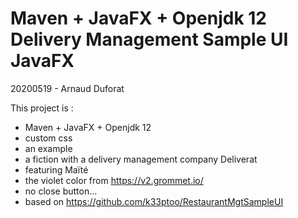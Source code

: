 # Maven + JavaFX + Openjdk 12 Delivery Management Sample UI JavaFX

20200519 - Arnaud Duforat

This project is : 
* Maven + JavaFX + Openjdk 12
* custom css
* an example
* a fiction with a delivery management company Deliverat
* featuring Maïté
* the violet color from https://v2.grommet.io/
* no close button...
* based on https://github.com/k33ptoo/RestaurantMgtSampleUI
